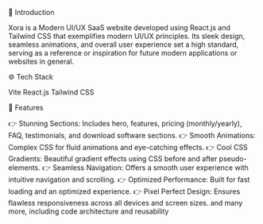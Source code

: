 🤖 Introduction

Xora is a Modern UI/UX SaaS website developed using React.js and Tailwind CSS that exemplifies modern UI/UX principles. Its sleek design, seamless animations, and overall user experience set a high standard, serving as a reference or inspiration for future modern applications or websites in general.

⚙️ Tech Stack

Vite
React.js
Tailwind CSS

🔋 Features

👉 Stunning Sections: Includes hero, features, pricing (monthly/yearly), FAQ, testimonials, and download software sections.
👉 Smooth Animations: Complex CSS for fluid animations and eye-catching effects.
👉 Cool CSS Gradients: Beautiful gradient effects using CSS before and after pseudo-elements.
👉 Seamless Navigation: Offers a smooth user experience with intuitive navigation and scrolling.
👉 Optimized Performance: Built for fast loading and an optimized experience.
👉 Pixel Perfect Design: Ensures flawless responsiveness across all devices and screen sizes.
and many more, including code architecture and reusability
